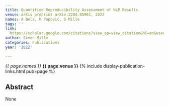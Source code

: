 ```yaml
---
title: Quantified Reproducibility Assessment of NLP Results
venue: arXiv preprint arXiv:2204.05961, 2022
names: A Belz, M Popović, S Mille
tags: ''
link: 
  https://scholar.google.com/citations?view_op=view_citation&hl=en&user=hg8-G68AAAAJ&pagesize=5&sortby=pubdate&citation_for_view=hg8-G68AAAAJ:d1gkVwhDpl0C
author: Simon Mille
categories: Publications
year: '2022'

---
```


*{{ page.names }}*
**{{ page.venue }}**
{% include display-publication-links.html pub=page %}
## Abstract

None